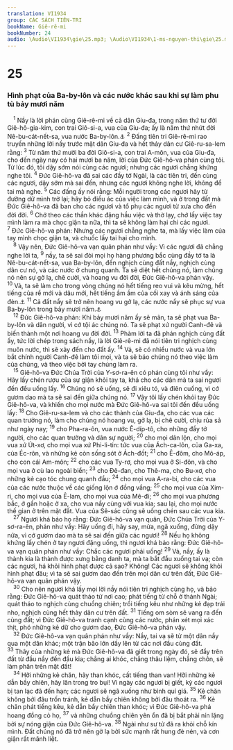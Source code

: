 ```yaml
---
translation: VI1934
group: CÁC SÁCH TIÊN-TRI
bookName: Giê-rê-mi 
bookNumber: 24
audio: \Audio\VI1934\gie\25.mp3; \Audio\VI1934\1-ms-nguyen-thi\gie\25.mp3
---
```


<div class="title"><h1>25</h1><h3>Hình phạt của Ba-by-lôn và các nước khác sau khi sự làm phu tù bảy mươi năm</h3></div>
<span class="verse gie_25_1"> <sup>1</sup> Nầy là lời phán cùng Giê-rê-mi về cả dân Giu-đa, trong năm thứ tư đời Giê-hô-gia-kim, con trai Giô-si-a, vua của Giu-đa; ấy là năm thứ nhứt đời Nê-bu-cát-nết-sa, vua nước Ba-by-lôn.<a data-toggle="tooltip" data-placement="bottom" title="2Vua 24:1; 2Su 36:5-7; Da 1:1-2">⚓</a></span>
<span class="verse gie_25_2"><sup>2</sup> Đấng tiên tri Giê-rê-mi rao truyền những lời nầy trước mặt dân Giu-đa và hết thảy dân cư Giê-ru-sa-lem rằng: </span>
<span class="verse gie_25_3"><sup>3</sup> Từ năm thứ mười ba đời Giô-si-a, con trai A-môn, vua của Giu-đa, cho đến ngày nay có hai mươi ba năm, lời của Đức Giê-hô-va phán cùng tôi. Từ lúc đó, tôi dậy sớm nói cùng các ngươi; nhưng các ngươi chẳng khứng nghe tôi. </span>
<span class="verse gie_25_4"><sup>4</sup> Đức Giê-hô-va đã sai các đầy tớ Ngài, là các tiên tri, đến cùng các ngươi, dậy sớm mà sai đến, nhưng các ngươi không nghe lời, không để tai mà nghe. </span>
<span class="verse gie_25_5"><sup>5</sup> Các đấng ấy nói rằng: Mỗi người trong các ngươi hãy từ đường dữ mình trở lại; hãy bỏ điều ác của việc làm mình, và ở trong đất mà Đức Giê-hô-va đã ban cho các ngươi và tổ phụ các ngươi từ xưa cho đến đời đời. </span>
<span class="verse gie_25_6"><sup>6</sup> Chớ theo các thần khác đặng hầu việc và thờ lạy, chớ lấy việc tay mình làm ra mà chọc giận ta nữa, thì ta sẽ không làm hại chi các ngươi. </span>
<span class="verse gie_25_7"><sup>7</sup> Đức Giê-hô-va phán: Nhưng các ngươi chẳng nghe ta, mà lấy việc làm của tay mình chọc giận ta, và chuốc lấy tai hại cho mình. <br/></span>
<span class="verse gie_25_8"> <sup>8</sup> Vậy nên, Đức Giê-hô-va vạn quân phán như vầy: Vì các ngươi đã chẳng nghe lời ta, </span>
<span class="verse gie_25_9"><sup>9</sup> nầy, ta sẽ sai đòi mọi họ hàng phương bắc cùng đầy tớ ta là Nê-bu-cát-nết-sa, vua Ba-by-lôn, đến nghịch cùng đất nầy, nghịch cùng dân cư nó, và các nước ở chung quanh. Ta sẽ diệt hết chúng nó, làm chúng nó nên sự gở lạ, chê cười, và hoang vu đời đời, Đức Giê-hô-va phán vậy. </span>
<span class="verse gie_25_10"><sup>10</sup> Vả, ta sẽ làm cho trong vòng chúng nó hết tiếng reo vui và kêu mừng, hết tiếng của rể mới và dâu mới, hết tiếng ầm ầm của cối xay và ánh sáng của đèn.<a data-toggle="tooltip" data-placement="bottom" title="Gie 7:34; 16:9; Kh 18:22-23">⚓</a></span>
<span class="verse gie_25_11"><sup>11</sup> Cả đất nầy sẽ trở nên hoang vu gở lạ, các nước nầy sẽ phục sự vua Ba-by-lôn trong bảy mươi năm.<a data-toggle="tooltip" data-placement="bottom" title="2Su 36:21; Gie 29:10; Da 9:2">⚓</a><br/></span>
<span class="verse gie_25_12"> <sup>12</sup> Đức Giê-hô-va phán: Khi bảy mươi năm ấy sẽ mãn, ta sẽ phạt vua Ba-by-lôn và dân người, vì cớ tội ác chúng nó. Ta sẽ phạt xứ người Canh-đê và biến thành một nơi hoang vu đời đời. </span>
<span class="verse gie_25_13"><sup>13</sup> Phàm lời ta đã phán nghịch cùng đất ấy, tức lời chép trong sách nầy, là lời Giê-rê-mi đã nói tiên tri nghịch cùng muôn nước, thì sẽ xảy đến cho đất ấy. </span>
<span class="verse gie_25_14"><sup>14</sup> Vả, sẽ có nhiều nước và vua lớn bắt chính người Canh-đê làm tôi mọi, và ta sẽ báo chúng nó theo việc làm của chúng, và theo việc bởi tay chúng làm ra. <br/></span>
<span class="verse gie_25_15"> <sup>15</sup> Giê-hô-va Đức Chúa Trời của Y-sơ-ra-ên có phán cùng tôi như vầy: Hãy lấy chén rượu của sự giận khỏi tay ta, khá cho các dân mà ta sai ngươi đến đều uống lấy. </span>
<span class="verse gie_25_16"><sup>16</sup> Chúng nó sẽ uống, sẽ đi xiêu tó, và điên cuồng, vì cớ gươm dao mà ta sẽ sai đến giữa chúng nó. </span>
<span class="verse gie_25_17"><sup>17</sup> Vậy tôi lấy chén khỏi tay Đức Giê-hô-va, và khiến cho mọi nước mà Đức Giê-hô-va sai tôi đến đều uống lấy: </span>
<span class="verse gie_25_18"><sup>18</sup> Cho Giê-ru-sa-lem và cho các thành của Giu-đa, cho các vua các quan trưởng nó, làm cho chúng nó hoang vu, gở lạ, bị chê cười, chịu rủa sả như ngày nay; </span>
<span class="verse gie_25_19"><sup>19</sup> cho Pha-ra-ôn, vua nước Ê-díp-tô, cho những đầy tớ người, cho các quan trưởng và dân sự người; </span>
<span class="verse gie_25_20"><sup>20</sup> cho mọi dân lộn, cho mọi vua xứ Út-xơ, cho mọi vua xứ Phi-li-tin: tức vua của Ách-ca-lôn, của Ga-xa, của Éc-rôn, và những kẻ còn sống sót ở Ách-đốt; </span>
<span class="verse gie_25_21"><sup>21</sup> cho Ê-đôm, cho Mô-áp, cho con cái Am-môn; </span>
<span class="verse gie_25_22"><sup>22</sup> cho các vua Ty-rơ, cho mọi vua ở Si-đôn, và cho mọi vua ở cù lao ngoài biển; </span>
<span class="verse gie_25_23"><sup>23</sup> cho Đê-đan, cho Thê-ma, cho Bu-xơ, cho những kẻ cạo tóc chung quanh đầu; </span>
<span class="verse gie_25_24"><sup>24</sup> cho mọi vua A-ra-bi, cho các vua của các nước thuộc về các giống lộn ở đồng vắng; </span>
<span class="verse gie_25_25"><sup>25</sup> cho mọi vua của Xim-ri, cho mọi vua của Ê-lam, cho mọi vua của Mê-đi; </span>
<span class="verse gie_25_26"><sup>26</sup> cho mọi vua phương bắc, ở gần hoặc ở xa, cho vua nầy cùng với vua kia; sau lại, cho mọi nước thế gian ở trên mặt đất. Vua của Sê-sác cũng sẽ uống chén sau các vua kia. <br/></span>
<span class="verse gie_25_27"> <sup>27</sup> Ngươi khá bảo họ rằng: Đức Giê-hô-va vạn quân, Đức Chúa Trời của Y-sơ-ra-ên, phán như vầy: Hãy uống đi, hãy say, mửa, ngã xuống, đừng dậy nữa, vì cớ gươm dao mà ta sẽ sai đến giữa các ngươi! </span>
<span class="verse gie_25_28"><sup>28</sup> Nếu họ không khứng lấy chén ở tay ngươi đặng uống, thì ngươi khá bảo rằng: Đức Giê-hô-va vạn quân phán như vầy: Chắc các ngươi phải uống! </span>
<span class="verse gie_25_29"><sup>29</sup> Vả, nầy, ấy là thành kia là thành được xưng bằng danh ta, mà ta bắt đầu xuống tai vạ; còn các ngươi, há khỏi hình phạt được cả sao? Không! Các ngươi sẽ không khỏi hình phạt đâu; vì ta sẽ sai gươm dao đến trên mọi dân cư trên đất, Đức Giê-hô-va vạn quân phán vậy. <br/></span>
<span class="verse gie_25_30"> <sup>30</sup> Cho nên ngươi khá lấy mọi lời nầy nói tiên tri nghịch cùng họ, và bảo rằng: Đức Giê-hô-va quát tháo từ nơi cao; phát tiếng từ chỗ ở thánh Ngài; quát tháo to nghịch cùng chuồng chiên; trổi tiếng kêu như những kẻ đạp trái nho, nghịch cùng hết thảy dân cư trên đất. </span>
<span class="verse gie_25_31"><sup>31</sup> Tiếng om sòm sẽ vang ra đến cùng đất; vì Đức Giê-hô-va tranh cạnh cùng các nước, phán xét mọi xác thịt, phó những kẻ dữ cho gươm dao, Đức Giê-hô-va phán vậy. <br/></span>
<span class="verse gie_25_32"> <sup>32</sup> Đức Giê-hô-va vạn quân phán như vầy: Nầy, tai vạ sẽ từ một dân nầy qua một dân khác; một trận bão lớn dấy lên từ các nơi đầu cùng đất. </span>
<span class="verse gie_25_33"><sup>33</sup> Thây của những kẻ mà Đức Giê-hô-va đã giết trong ngày đó, sẽ đầy trên đất từ đầu nầy đến đầu kia; chẳng ai khóc, chẳng thâu liệm, chẳng chôn, sẽ làm phân trên mặt đất! <br/></span>
<span class="verse gie_25_34"> <sup>34</sup> Hỡi những kẻ chăn, hãy than khóc, cất tiếng than van! Hỡi những kẻ dẫn bầy chiên, hãy lăn trong tro bụi! Vì ngày các ngươi bị giết, kỳ các ngươi bị tan lạc đã đến hạn; các ngươi sẽ ngã xuống như bình quí giá. </span>
<span class="verse gie_25_35"><sup>35</sup> Kẻ chăn không bởi đâu trốn tránh, kẻ dẫn bầy chiên không bởi đâu thoát ra. </span>
<span class="verse gie_25_36"><sup>36</sup> Kẻ chăn phát tiếng kêu, kẻ dẫn bầy chiên than khóc; vì Đức Giê-hô-va phá hoang đồng cỏ họ, </span>
<span class="verse gie_25_37"><sup>37</sup> và những chuồng chiên yên ổn đã bị bắt phải nín lặng bởi sự nóng giận của Đức Giê-hô-va. </span>
<span class="verse gie_25_38"><sup>38</sup> Ngài như sư tử đã ra khỏi chỗ kín mình. Đất chúng nó đã trở nên gở lạ bởi sức mạnh rất hung đè nén, và cơn giận rất mãnh liệt. <br/></span>
